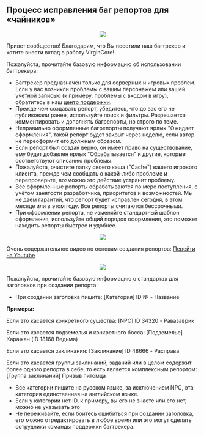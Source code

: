 ## Процесс исправления баг репортов для «чайников»

<p align="center">
  <img src="https://pp.userapi.com/c837429/v837429994/36ef6/Ke0_6kp-p-E.jpg">
</p>

Привет сообщество! Благодарим, что Вы посетили наш багтрекер и хотите внести вклад в работу VirginCore!

Пожалуйста, прочитайте базовую информацию об использовании багтрекера:

* Багтрекер предназначен только для серверных и игровых проблем. Если у вас возникли проблемы с вашим персонажем или вашей учетной записью (к примеру, проблемы с входом в игру), обратитесь в наш <a href="http://logon3.com/support/">центр поддержки</a>.
* Прежде чем создавать репорт, убедитесь, что до вас его не публиковали ранее, используйте поиск и фильтры. Разрешается комментировать и дополнять багрепорты, но строго по теме.
* Неправильно оформленные багрепорты получают ярлык "Ожидает оформления", такой репорт будет закрыт через неделю, если автор не переоформит его должным образом.
* Если репорт был создан верно, он имеет право на существование, ему будет добавлен ярлык "Обрабатывается" и другие, которые соответствуют описанию проблемы.
* Пожалуйста, очистите папку своего кэша ("Cache") вашего игрового клиента, прежде чем сообщать о какой-либо проблеме и перепроверьте, возможно это действие устранит проблему.
* Все оформленные репорты обрабатываются по мере поступления, с учётом занятости разработчика, приоритетов и возможностей. Мы не даём гарантий, что репорт будет исправлен сегодня, в этом месяце или в этом году. Все репорты считаются бессрочными.
* При оформлении репорта, не изменяйте стандартный шаблон оформления, используйте общий порядок оформления, это поможет находить репорты быстрее и удобнее.

<p align="center">
  <img src="http://s020.radikal.ru/i723/1501/df/f3bb2806d0dc.jpg">
</p>

Очень содержательное видео по основам создания репортов: <a href="https://youtu.be/N_7bwCYAc9s">Перейти на Youtube</a> 

<p align="center">
  <img src="https://pp.userapi.com/c636931/v636931994/5222f/tbZuExW6uS4.jpg">
</p>

Пожалуйста, прочитайте базовую информацию о стандартах для заголовков при создании репорта:

* При создании заголовка пишите: [Категория] ID № - Название

**Примеры:**

Если это касается конкретного существа: [NPC] ID 34320 - Равазаврик

Если это касается подземелья и конкретного босса: [Подземелье] Каражан (ID 18168 Ведьма)

Если это касается заклинания: [Заклинание] ID 48666 - Расправа

Если это касается группы заклинаний, заданий или в целом содержит более одного репорта в себе, то есть является комплексным репортом: [Группа заклинаний] Призыв питомца

* Все категории пишите на русском языке, за исключением NPC, эта категория единственная на английском языке.
* Если у категории нет ID, к примеру, вы его не знаете или его нет, можно не указывать это
* Не переживайте, если боитесь ошибиться при создании заголовка, его можно отредактировать в любое время или это могут сделать сотрудники команды поддержки багтрекера.
